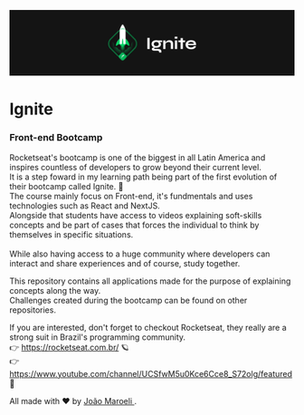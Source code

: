 <p align="center">
  <img src="https://raw.githubusercontent.com/JohnMaroe/desafio01-ignite-todolist/main/.github/Background.png" width=650 />
</p>

# Ignite

### Front-end Bootcamp <br />
Rocketseat's bootcamp is one of the biggest in all Latin America and inspires countless of developers to grow beyond their current level. <br />
It is a step foward in my learning path being part of the first evolution of their bootcamp called Ignite. 💜<br />
The course mainly focus on Front-end, it's fundmentals and uses technologies such as React and NextJS. <br />
Alongside that students have access to videos explaining soft-skills concepts and be part of cases that forces the individual to think by themselves in specific situations. <br />
<br />
While also having access to a huge community where developers can interact and share experiences and of course, study together. <br />

This repository contains all applications made for the purpose of explaining concepts along the way. <br />
Challenges created during the bootcamp can be found on other repositories. <br />

If you are interested, don't forget to checkout Rocketseat, they really are a strong suit in Brazil's programming community. <br />
👉 https://rocketseat.com.br/ 🪐<br />
👉 https://www.youtube.com/channel/UCSfwM5u0Kce6Cce8_S72olg/featured 🚀<br />


All made with ❤️ by <a href="https://www.linkedin.com/in/jo%C3%A3o-maroeli-dos-santos-645314196/" target="_blank"> João Maroeli </a>. <br />
<br />



